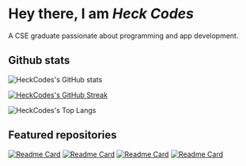# Hey there, I am *Heck Codes*

A CSE graduate passionate about programming and app development.

## Github stats

![HeckCodes's GitHub stats](https://github-readme-stats.vercel.app/api?username=HeckCodes&count_private=true&show_icons=true&theme=tokyonight)
<p></p>

[![HeckCodes's GitHub Streak](https://github-readme-streak-stats.herokuapp.com?user=HeckCodes&theme=tokyonight)](https://git.io/streak-stats)
<p></p>

![HeckCodes's Top Langs](https://github-readme-stats.vercel.app/api/top-langs/?username=HeckCodes&langs_count=10&&theme=tokyonight&hide=starlark,ruby)

## Featured repositories

[![Readme Card](https://github-readme-stats.vercel.app/api/pin/?username=HeckCodes&repo=tasks&show_owner=true&theme=tokyonight)](https://github.com/Heckcodes/tasks)
[![Readme Card](https://github-readme-stats.vercel.app/api/pin/?username=HeckCodes&repo=snake&show_owner=true&theme=tokyonight)](https://github.com/Heckcodes/snake)
[![Readme Card](https://github-readme-stats.vercel.app/api/pin/?username=HeckCodes&repo=game2048&show_owner=true&theme=tokyonight)](https://github.com/Heckcodes/game2048)
[![Readme Card](https://github-readme-stats.vercel.app/api/pin/?username=HeckCodes&repo=wave&show_owner=true&theme=tokyonight)](https://github.com/Heckcodes/wave)
